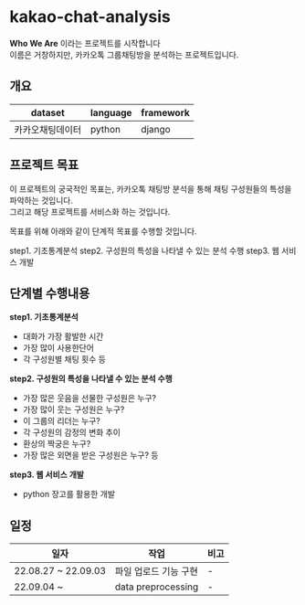 # kakao-chat-analysis

**Who We Are** 이라는 프로젝트를 시작합니다<br>
이름은 거창하지만, 카카오톡 그룹채팅방을 분석하는 프로젝트입니다.<br>


## 개요
|dataset|language|framework|
|------|---------|------|
|카카오채팅데이터|python|django|


## 프로젝트 목표

이 프로젝트의 궁국적인 목표는, 카카오톡 채팅방 분석을 통해 채팅 구성원들의 특성을 파악하는 것입니다.<br>
그리고 해당 프로젝트를 서비스화 하는 것입니다.<br>

목표를 위해 아래와 같이 단계적 목표를 수행할 것입니다.

step1. 기초통계분석
step2. 구성원의 특성을 나타낼 수 있는 분석 수행
step3. 웹 서비스 개발

## 단계별 수행내용

**step1. 기초통계분석**
- 대화가 가장 활발한 시간
- 가장 많이 사용한단어
- 각 구성원별 채팅 횟수 등

**step2. 구성원의 특성을 나타낼 수 있는 분석 수행**
- 가장 많은 웃음을 선물한 구성원은 누구?
- 가장 많이 웃는 구성원은 누구?
- 이 그룹의 리더는 누구?
- 각 구성원의 감정의 변화 추이
- 환상의 짝궁은 누구?
- 가장 많은 외면을 받은 구성원은 누구? 등

**step3. 웹 서비스 개발**
- python 장고를 활용한 개발

## 일정
|일자|작업|비고|
|------|---------|------|
|22.08.27 ~ 22.09.03 |파일 업로드 기능 구현|-|
|22.09.04 ~ |data preprocessing|-|


